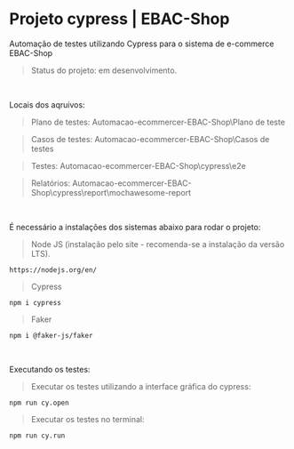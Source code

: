 # Projeto cypress | EBAC-Shop
Automação de testes utilizando Cypress para o sistema de e-commerce EBAC-Shop
>Status do projeto: em desenvolvimento.
<br />

Locais dos aqruivos:

>Plano de testes: Automacao-ecommercer-EBAC-Shop\Plano de teste

>Casos de testes: Automacao-ecommercer-EBAC-Shop\Casos de testes

>Testes: Automacao-ecommercer-EBAC-Shop\cypress\e2e

>Relatórios: Automacao-ecommercer-EBAC-Shop\cypress\report\mochawesome-report
<br />

É necessário a instalações dos sistemas abaixo para rodar o projeto:

>Node JS (instalação pelo site - recomenda-se a instalação da versão LTS).
```
https://nodejs.org/en/ 
```
>Cypress
```
npm i cypress
```
>Faker
```
npm i @faker-js/faker
```
<br />

Executando os testes:
>Executar os testes utilizando a interface gráfica do cypress:
```
npm run cy.open
```
>Executar os testes no terminal:
```
npm run cy.run
